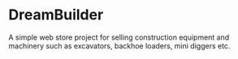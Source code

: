 # DreamBuilder
A simple web store project for selling construction equipment and machinery such as excavators, backhoe loaders, mini diggers etc.
